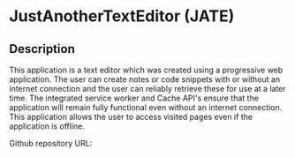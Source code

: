 # JustAnotherTextEditor (JATE)

## Description

This application is a text editor which was created using a progressive web application. The user can create notes or code snippets with or without an internet connection and the user can reliably retrieve these for use at a later time.
The integrated service worker and Cache API's ensure that the application will remain fully functional even without an internet connection. This application allows the user to access visited pages even if the application is offline.

Github repository URL:
